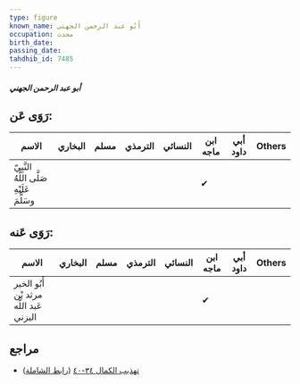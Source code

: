 ```yaml
---
type: figure
known_name: أَبُو عبد الرحمن الجهني
occupation: محدث
birth_date:
passing_date:
tahdhib_id: 7485
---
```

##### أبو عبد الرحمن الجهني

## رَوَى عَن:
| الاسم                                      | البخاري | مسلم | الترمذي | النسائي | ابن ماجه | أبي داود | Others |
| ------------------------------------------ | ------- | ---- | ------- | ------- | -------- | -------- | ------ |
| النَّبِيّ صَلَّى اللَّهُ عَلَيْهِ وسَلَّمَ |         |      |         |         | ✔        |          |        |
## رَوَى عَنه:
| الاسم                                   | البخاري | مسلم | الترمذي | النسائي | ابن ماجه | أبي داود | Others |
| --------------------------------------- | ------- | ---- | ------- | ------- | -------- | -------- | ------ |
| أَبُو الخير مرثد بْن عَبد اللَّه اليزني |         |      |         |         | ✔        |          |        |
## مراجع
- [تهذيب الكمال ٣٤-٤٠](obsidian://open?vault=Tahdhib-al-Kamal&file=Figures/٧٤٨٥-أبو%20عبد%20الرحمن%20الجهني) ([رابط الشاملة](https://shamela.ws/book/3722/18157))